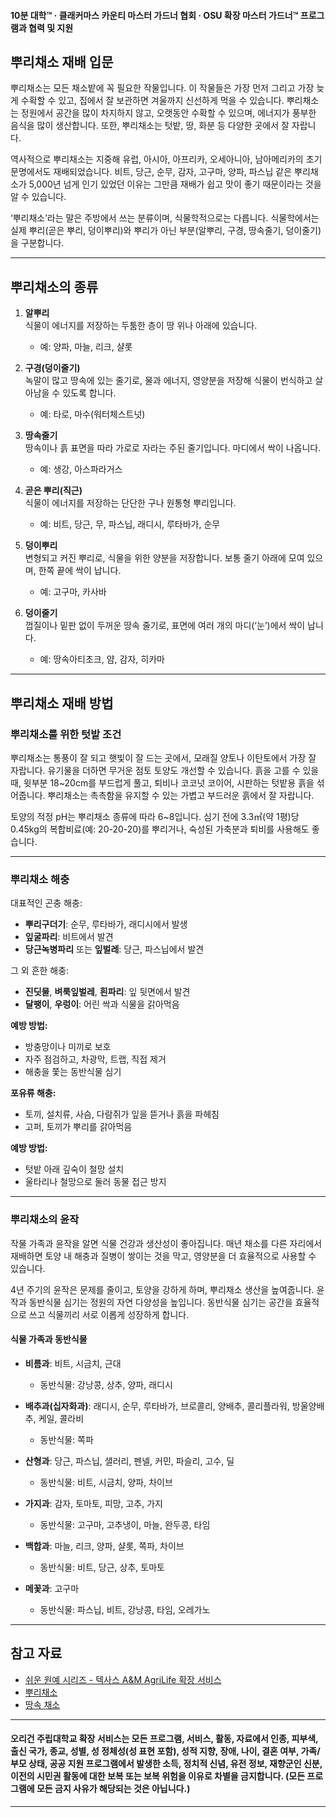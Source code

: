 #### 10분 대학™ · 클래커마스 카운티 마스터 가드너 협회 · OSU 확장 마스터 가드너™ 프로그램과 협력 및 지원

## 뿌리채소 재배 입문

뿌리채소는 모든 채소밭에 꼭 필요한 작물입니다. 이 작물들은 가장 먼저 그리고 가장 늦게 수확할 수 있고, 집에서 잘 보관하면 겨울까지 신선하게 먹을 수 있습니다. 뿌리채소는 정원에서 공간을 많이 차지하지 않고, 오랫동안 수확할 수 있으며, 에너지가 풍부한 음식을 많이 생산합니다. 또한, 뿌리채소는 텃밭, 땅, 화분 등 다양한 곳에서 잘 자랍니다.

역사적으로 뿌리채소는 지중해 유럽, 아시아, 아프리카, 오세아니아, 남아메리카의 초기 문명에서도 재배되었습니다. 비트, 당근, 순무, 감자, 고구마, 양파, 파스닙 같은 뿌리채소가 5,000년 넘게 인기 있었던 이유는 그만큼 재배가 쉽고 맛이 좋기 때문이라는 것을 알 수 있습니다.

‘뿌리채소’라는 말은 주방에서 쓰는 분류이며, 식물학적으로는 다릅니다. 식물학에서는 실제 뿌리(곧은 뿌리, 덩이뿌리)와 뿌리가 아닌 부분(알뿌리, 구경, 땅속줄기, 덩이줄기)을 구분합니다.

---

## 뿌리채소의 종류

1. **알뿌리**  
   식물이 에너지를 저장하는 두툼한 층이 땅 위나 아래에 있습니다.  
   - 예: 양파, 마늘, 리크, 샬롯

2. **구경(덩이줄기)**  
   녹말이 많고 땅속에 있는 줄기로, 물과 에너지, 영양분을 저장해 식물이 번식하고 살아남을 수 있도록 합니다.  
   - 예: 타로, 마수(워터체스트넛)

3. **땅속줄기**  
   땅속이나 흙 표면을 따라 가로로 자라는 주된 줄기입니다. 마디에서 싹이 나옵니다.  
   - 예: 생강, 아스파라거스

4. **곧은 뿌리(직근)**  
   식물이 에너지를 저장하는 단단한 구나 원통형 뿌리입니다.  
   - 예: 비트, 당근, 무, 파스닙, 래디시, 루타바가, 순무

5. **덩이뿌리**  
   변형되고 커진 뿌리로, 식물을 위한 양분을 저장합니다. 보통 줄기 아래에 모여 있으며, 한쪽 끝에 싹이 납니다.  
   - 예: 고구마, 카사바

6. **덩이줄기**  
   껍질이나 밑판 없이 두꺼운 땅속 줄기로, 표면에 여러 개의 마디(‘눈’)에서 싹이 납니다.  
   - 예: 땅속아티초크, 얌, 감자, 히카마

---

## 뿌리채소 재배 방법

### 뿌리채소를 위한 텃밭 조건

뿌리채소는 통풍이 잘 되고 햇빛이 잘 드는 곳에서, 모래질 양토나 이탄토에서 가장 잘 자랍니다. 유기물을 더하면 무거운 점토 토양도 개선할 수 있습니다. 흙을 고를 수 있을 때, 윗부분 18~20cm를 부드럽게 풀고, 퇴비나 코코넛 코이어, 시판하는 텃밭용 흙을 섞어줍니다. 뿌리채소는 촉촉함을 유지할 수 있는 가볍고 부드러운 흙에서 잘 자랍니다.

토양의 적정 pH는 뿌리채소 종류에 따라 6~8입니다. 심기 전에 3.3㎡(약 1평)당 0.45kg의 복합비료(예: 20-20-20)를 뿌리거나, 숙성된 가축분과 퇴비를 사용해도 좋습니다.

---

### 뿌리채소 해충

대표적인 곤충 해충:
- **뿌리구더기**: 순무, 루타바가, 래디시에서 발생
- **잎굴파리**: 비트에서 발견
- **당근녹병파리** 또는 **잎벌레**: 당근, 파스닙에서 발견

그 외 흔한 해충:
- **진딧물**, **벼룩잎벌레**, **흰파리**: 잎 뒷면에서 발견
- **달팽이**, **우렁이**: 어린 싹과 식물을 갉아먹음

**예방 방법:**
- 방충망이나 미끼로 보호
- 자주 점검하고, 차광막, 트랩, 직접 제거
- 해충을 쫓는 동반식물 심기

**포유류 해충:**
- 토끼, 설치류, 사슴, 다람쥐가 잎을 뜯거나 흙을 파헤침
- 고퍼, 토끼가 뿌리를 갉아먹음

**예방 방법:**
- 텃밭 아래 깊숙이 철망 설치
- 울타리나 철망으로 둘러 동물 접근 방지

---

### 뿌리채소의 윤작

작물 가족과 윤작을 알면 식물 건강과 생산성이 좋아집니다. 매년 채소를 다른 자리에서 재배하면 토양 내 해충과 질병이 쌓이는 것을 막고, 영양분을 더 효율적으로 사용할 수 있습니다.

4년 주기의 윤작은 문제를 줄이고, 토양을 강하게 하며, 뿌리채소 생산을 높여줍니다. 윤작과 동반식물 심기는 정원의 자연 다양성을 높입니다. 동반식물 심기는 공간을 효율적으로 쓰고 식물끼리 서로 이롭게 성장하게 합니다.

#### 식물 가족과 동반식물

- **비름과**: 비트, 시금치, 근대  
  - 동반식물: 강낭콩, 상추, 양파, 래디시

- **배추과(십자화과)**: 래디시, 순무, 루타바가, 브로콜리, 양배추, 콜리플라워, 방울양배추, 케일, 콜라비  
  - 동반식물: 쪽파

- **산형과**: 당근, 파스닙, 샐러리, 펜넬, 커민, 파슬리, 고수, 딜  
  - 동반식물: 비트, 시금치, 양파, 차이브

- **가지과**: 감자, 토마토, 피망, 고추, 가지  
  - 동반식물: 고구마, 고추냉이, 마늘, 완두콩, 타임

- **백합과**: 마늘, 리크, 양파, 샬롯, 쪽파, 차이브  
  - 동반식물: 비트, 당근, 상추, 토마토

- **메꽃과**: 고구마  
  - 동반식물: 파스닙, 비트, 강낭콩, 타임, 오레가노

---

## 참고 자료

- [쉬운 원예 시리즈 - 텍사스 A&M AgriLife 확장 서비스](https://aggie-horticulture.tamu.edu/vegetable/easy-gardening-series/)
- [뿌리채소](https://ag.umass.edu/sites/ag.umass.edu/files/fact-sheets/pdf/root_crops.pdf)
- [땅속 채소](https://washingtoncountymastergardeners.org/wp-content/uploads/2024/04/Root-Crops-Vegetable-Underground.pdf)

---

#### 오리건 주립대학교 확장 서비스는 모든 프로그램, 서비스, 활동, 자료에서 인종, 피부색, 출신 국가, 종교, 성별, 성 정체성(성 표현 포함), 성적 지향, 장애, 나이, 결혼 여부, 가족/부모 상태, 공공 지원 프로그램에서 발생한 소득, 정치적 신념, 유전 정보, 재향군인 신분, 이전의 시민권 활동에 대한 보복 또는 보복 위험을 이유로 차별을 금지합니다. (모든 프로그램에 모든 금지 사유가 해당되는 것은 아닙니다.)
---